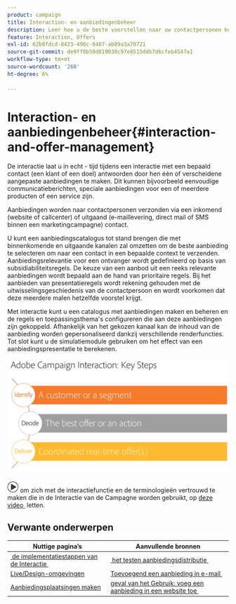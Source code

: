 ```yaml
---
product: campaign
title: Interaction- en aanbiedingenbeheer
description: Leer hoe u de beste voorstellen naar uw contactpersonen kunt sturen op basis van geschiktheidsregels
feature: Interaction, Offers
exl-id: 62b8fdcd-8423-496c-8407-ab89a3a70721
source-git-commit: de9ff0b50d819038c97e8515ddb7d6cfeb4547a1
workflow-type: tm+mt
source-wordcount: '268'
ht-degree: 6%

---
```


# Interaction- en aanbiedingenbeheer{#interaction-and-offer-management}



De interactie laat u in echt - tijd tijdens een interactie met een bepaald contact (een klant of een doel) antwoorden door hen één of verscheidene aangepaste aanbiedingen te maken. Dit kunnen bijvoorbeeld eenvoudige communicatieberichten, speciale aanbiedingen voor een of meerdere producten of een service zijn.

Aanbiedingen worden naar contactpersonen verzonden via een inkomend (website of callcenter) of uitgaand (e-maillevering, direct mail of SMS binnen een marketingcampagne) contact.

U kunt een aanbiedingscatalogus tot stand brengen die met binnenkomende en uitgaande kanalen zal omzetten om de beste aanbieding te selecteren om naar een contact in een bepaalde context te verzenden. Aanbiedingsrelevantie voor een ontvanger wordt gedefinieerd op basis van subsidiabiliteitsregels. De keuze van een aanbod uit een reeks relevante aanbiedingen wordt bepaald aan de hand van prioritaire regels. Bij het aanbieden van presentatieregels wordt rekening gehouden met de uitwisselingsgeschiedenis van de contactpersoon en wordt voorkomen dat deze meerdere malen hetzelfde voorstel krijgt.

Met interactie kunt u een catalogus met aanbiedingen maken en beheren en de regels en toepassingsthema&#39;s configureren die aan deze aanbiedingen zijn gekoppeld. Afhankelijk van het gekozen kanaal kan de inhoud van de aanbieding worden gepersonaliseerd dankzij verschillende renderfuncties. Tot slot kunt u de simulatiemodule gebruiken om het effect van een aanbiedingspresentatie te berekenen.

![](assets/Offermgt2.png)

![](assets/do-not-localize/how-to-video.png) om zich met de interactiefunctie en de terminologieën vertrouwd te maken die in de Interactie van de Campagne worden gebruikt, op [&#x200B; deze video &#x200B;](https://helpx.adobe.com/campaign/classic/how-to/acs-overview.html?playlist=/ccx/v1/collection/product/campaign/classic/segment/digital-marketers/explevel/intermediate/applaunch/get-started/collection.ccx.js&ref=helpx.adobe.com) letten.

## Verwante onderwerpen

| Nuttige pagina’s | Aanvullende bronnen |
|---|---|
| [&#x200B; de implementatiestappen van de Interactie &#x200B;](../../interaction/using/implementation-steps.md) | [&#x200B; het testen aanbiedingsdistributie &#x200B;](../../interaction/using/about-offers-simulation.md) |
| [Live/Design-omgevingen](../../interaction/using/live-design-environments.md) | [&#x200B; Toevoegend een aanbieding in e-mail &#x200B;](../../interaction/using/integrating-an-offer-via-the-wizard.md) |
| [Aanbiedingsplaatsingen maken](../../interaction/using/creating-offer-spaces.md) | [&#x200B; geval van het Gebruik: voeg een aanbieding in een website toe &#x200B;](../../interaction/using/offers-on-an-inbound-channel.md) |
